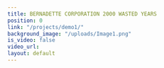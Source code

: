 ```yaml
---
title: BERNADETTE CORPORATION 2000 WASTED YEARS
position: 0
link: "/projects/demo1/"
background_image: "/uploads/Image1.png"
is_video: false
video_url: 
layout: default
---
```



